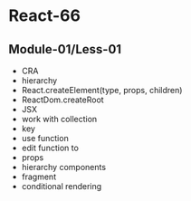 # React-66
## Module-01/Less-01

- CRA
- hierarchy
- React.createElement(type, props, children)
- ReactDom.createRoot
- JSX
- work with collection
- key
- use function
- edit function to <Component/>
- props
- hierarchy components
- fragment
- conditional rendering

